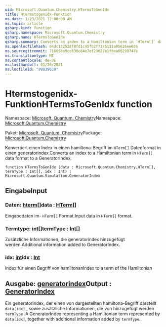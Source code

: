 ```yaml
---
uid: Microsoft.Quantum.Chemistry.HTermsToGenIdx
title: Htermstogenidx-Funktion
ms.date: 1/23/2021 12:00:00 AM
ms.topic: article
qsharp.kind: function
qsharp.namespace: Microsoft.Quantum.Chemistry
qsharp.name: HTermsToGenIdx
qsharp.summary: Converts an index to a Hamiltonian term in `HTerm[]` data format to a GeneratorIndex.
ms.openlocfilehash: 84dc132528f8fd1c45fb2f7345111a05626ee686
ms.sourcegitcommit: 71605ea9cc630e84e7ef29027e1f0ea06299747e
ms.translationtype: MT
ms.contentlocale: de-DE
ms.lasthandoff: 01/26/2021
ms.locfileid: "98839630"
---
```

# <a name="htermstogenidx-function"></a><span data-ttu-id="8c332-102">Htermstogenidx-Funktion</span><span class="sxs-lookup"><span data-stu-id="8c332-102">HTermsToGenIdx function</span></span>

<span data-ttu-id="8c332-103">Namespace: [Microsoft. Quantum. Chemistry](xref:Microsoft.Quantum.Chemistry)</span><span class="sxs-lookup"><span data-stu-id="8c332-103">Namespace: [Microsoft.Quantum.Chemistry](xref:Microsoft.Quantum.Chemistry)</span></span>

<span data-ttu-id="8c332-104">Paket: [Microsoft. Quantum. Chemistry](https://nuget.org/packages/Microsoft.Quantum.Chemistry)</span><span class="sxs-lookup"><span data-stu-id="8c332-104">Package: [Microsoft.Quantum.Chemistry](https://nuget.org/packages/Microsoft.Quantum.Chemistry)</span></span>


<span data-ttu-id="8c332-105">Konvertiert einen Index in einen hamiltona-Begriff im `HTerm[]` Datenformat in einen generatorindex.</span><span class="sxs-lookup"><span data-stu-id="8c332-105">Converts an index to a Hamiltonian term in `HTerm[]` data format to a GeneratorIndex.</span></span>

```qsharp
function HTermsToGenIdx (data : Microsoft.Quantum.Chemistry.HTerm[], termType : Int[], idx : Int) : Microsoft.Quantum.Simulation.GeneratorIndex
```


## <a name="input"></a><span data-ttu-id="8c332-106">Eingabe</span><span class="sxs-lookup"><span data-stu-id="8c332-106">Input</span></span>

### <a name="data--hterm"></a><span data-ttu-id="8c332-107">Daten: [hterm](xref:Microsoft.Quantum.Chemistry.HTerm)[]</span><span class="sxs-lookup"><span data-stu-id="8c332-107">data : [HTerm](xref:Microsoft.Quantum.Chemistry.HTerm)[]</span></span>

<span data-ttu-id="8c332-108">Eingabedaten im- `HTerm[]` Format.</span><span class="sxs-lookup"><span data-stu-id="8c332-108">Input data in `HTerm[]` format.</span></span>


### <a name="termtype--int"></a><span data-ttu-id="8c332-109">Termtype: [int](xref:microsoft.quantum.lang-ref.int)[]</span><span class="sxs-lookup"><span data-stu-id="8c332-109">termType : [Int](xref:microsoft.quantum.lang-ref.int)[]</span></span>

<span data-ttu-id="8c332-110">Zusätzliche Informationen, die generatorindex hinzugefügt werden.</span><span class="sxs-lookup"><span data-stu-id="8c332-110">Additional information added to GeneratorIndex.</span></span>


### <a name="idx--int"></a><span data-ttu-id="8c332-111">idx: [int](xref:microsoft.quantum.lang-ref.int)</span><span class="sxs-lookup"><span data-stu-id="8c332-111">idx : [Int](xref:microsoft.quantum.lang-ref.int)</span></span>

<span data-ttu-id="8c332-112">Index für einen Begriff von hamiltonan</span><span class="sxs-lookup"><span data-stu-id="8c332-112">Index to a term of the Hamiltonian</span></span>



## <a name="output--generatorindex"></a><span data-ttu-id="8c332-113">Ausgabe: [generatorindex](xref:Microsoft.Quantum.Simulation.GeneratorIndex)</span><span class="sxs-lookup"><span data-stu-id="8c332-113">Output : [GeneratorIndex](xref:Microsoft.Quantum.Simulation.GeneratorIndex)</span></span>

<span data-ttu-id="8c332-114">Ein generatorindex, der einen von dargestellten hamiltona-Begriff darstellt `data[idx]` , sowie zusätzliche Informationen, die von hinzugefügt werden `termType` .</span><span class="sxs-lookup"><span data-stu-id="8c332-114">A GeneratorIndex representing a Hamiltonian term represented by `data[idx]`, together with additional information added by `termType`.</span></span>